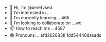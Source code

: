 - 👋 Hi, I’m @derefvsed
- 👀 I’m interested in ...
- 🌱 I’m currently learning ...465
- 💞️ I’m looking to collaborate on ...wq
- 📫 How to reach me ...4587
- 😄 Pronouns: ...sfd2626838
fdd54448dasads
<!---uoui132qw4gjlkjilxbz
derefvsed/derefvsed is a ✨ special ✨ repository because its `README.md` (this file) appears on your GitHub profile.dfhwer
You can click the Preview link to take a look at your changes.xcv
--->
